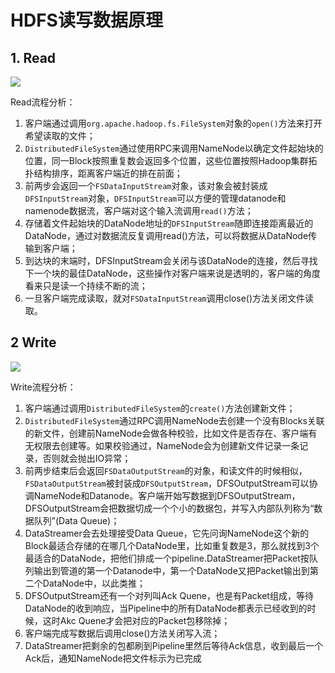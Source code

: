 # HDFS读写数据原理

## 1. Read

![](../../../.gitbook/assets/hd3.png)

Read流程分析：

1. 客户端通过调用`org.apache.hadoop.fs.FileSystem`对象的`open()`方法来打开希望读取的文件；
2. `DistributedFileSystem`通过使用RPC来调用NameNode以确定文件起始块的位置，同一Block按照重复数会返回多个位置，这些位置按照Hadoop集群拓扑结构排序，距离客户端近的排在前面；
3. 前两步会返回一个`FSDataInputStream`对象，该对象会被封装成`DFSInputStream`对象，`DFSInputStream`可以方便的管理datanode和namenode数据流，客户端对这个输入流调用`read()`方法；
4. 存储着文件起始块的DataNode地址的`DFSInputStream`随即连接距离最近的DataNode，通过对数据流反复调用read\(\)方法，可以将数据从DataNode传输到客户端；
5. 到达块的末端时，DFSInputStream会关闭与该DataNode的连接，然后寻找下一个块的最佳DataNode，这些操作对客户端来说是透明的，客户端的角度看来只是读一个持续不断的流；
6. 一旦客户端完成读取，就对`FSDataInputStream`调用close\(\)方法关闭文件读取。

## 2 Write

![](../../../.gitbook/assets/hd4.png)

Write流程分析：

1. 客户端通过调用`DistributedFileSystem`的`create()`方法创建新文件；
2. `DistributedFileSystem`通过RPC调用NameNode去创建一个没有Blocks关联的新文件，创建前NameNode会做各种校验，比如文件是否存在、客户端有无权限去创建等。如果校验通过，NameNode会为创建新文件记录一条记录，否则就会抛出IO异常；
3. 前两步结束后会返回`FSDataOutputStream`的对象，和读文件的时候相似，`FSDataOutputStream`被封装成`DFSOutputStream`，DFSOutputStream可以协调NameNode和Datanode。客户端开始写数据到DFSOutputStream，DFSOutputStream会把数据切成一个个小的数据包，并写入内部队列称为“数据队列”\(Data Queue\)；
4. DataStreamer会去处理接受Data Queue，它先问询NameNode这个新的Block最适合存储的在哪几个DataNode里，比如重复数是3，那么就找到3个最适合的DataNode，把他们排成一个pipeline.DataStreamer把Packet按队列输出到管道的第一个Datanode中，第一个DataNode又把Packet输出到第二个DataNode中，以此类推；
5. DFSOutputStream还有一个对列叫Ack Quene，也是有Packet组成，等待DataNode的收到响应，当Pipeline中的所有DataNode都表示已经收到的时候，这时Akc Quene才会把对应的Packet包移除掉；
6. 客户端完成写数据后调用close\(\)方法关闭写入流；
7. DataStreamer把剩余的包都刷到Pipeline里然后等待Ack信息，收到最后一个Ack后，通知NameNode把文件标示为已完成

